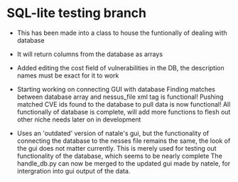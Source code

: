# SQL-lite testing branch

- This has been made into a class to house the funtionally of dealing with database
- It will return columns from the database as arrays
- Added editing the cost field of vulnerabilities in the DB, the description names must be exact for it to work
- Starting working on connecting GUI with database
  Finding matches between database array and nessus_file xml tag is functional!
  Pushing matched CVE ids found to the database to pull data is now functional!
  All functionally of database is complete, will add more functions to flesh out other niche needs later on in development

- Uses an 'outdated' version of natale's gui, but the functionality of connecting the database to the nesses file remains the same, the look of the gui does not matter currently.
  This is merely used for testing out functionality of the database, which seems to be nearly complete
  The handle_db.py can now be merged to the updated gui made by natele, for intergration into gui output of the data.
